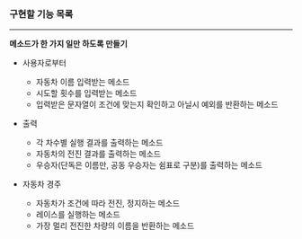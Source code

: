 ### 구현할 기능 목록

---
**메소드가 한 가지 일만 하도록 만들기**
- 사용자로부터
  - 자동차 이름 입력받는 메소드
  - 시도할 횟수를 입력받는 메소드
  - 입력받은 문자열이 조건에 맞는지 확인하고 아닐시 예외를 반환하는 메소드

- 출력
  - 각 차수별 실행 결과를 출력하는 메소드
  - 자동차의 전진 결과를 출력하는 메소드
  - 우승자(단독은 이름만, 공동 우승자는 쉼표로 구분)를 출력하는 메소드


- 자동차 경주
  - 자동차가 조건에 따라 전진, 정지하는 메소드
  - 레이스를 실행하는 메소드
  - 가장 멀리 전진한 차량의 이름을 반환하는 메소드